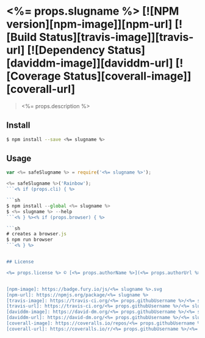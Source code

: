 # <%= props.slugname %> [![NPM version][npm-image]][npm-url] [![Build Status][travis-image]][travis-url] [![Dependency Status][daviddm-image]][daviddm-url] [![Coverage Status][coverall-image]][coverall-url]

> <%= props.description %>


## Install

```sh
$ npm install --save <%= slugname %>
```


## Usage

```js
var <%= safeSlugname %> = require('<%= slugname %>');

<%= safeSlugname %>('Rainbow');
```<% if (props.cli) { %>

```sh
$ npm install --global <%= slugname %>
$ <%= slugname %> --help
```<% } %><% if (props.browser) { %>

```sh
# creates a browser.js
$ npm run browser
```<% } %>


## License

<%= props.license %> © [<%= props.authorName %>](<%= props.authorUrl %>)


[npm-image]: https://badge.fury.io/js/<%= slugname %>.svg
[npm-url]: https://npmjs.org/package/<%= slugname %>
[travis-image]: https://travis-ci.org/<%= props.githubUsername %>/<%= slugname %>.svg?branch=master
[travis-url]: https://travis-ci.org/<%= props.githubUsername %>/<%= slugname %>
[daviddm-image]: https://david-dm.org/<%= props.githubUsername %>/<%= slugname %>.svg?theme=shields.io
[daviddm-url]: https://david-dm.org/<%= props.githubUsername %>/<%= slugname %>
[coverall-image]: https://coveralls.io/repos/<%= props.githubUsername %>/<%= slugname %>/badge.svg
[coverall-url]: https://coveralls.io/r/<%= props.githubUsername %>/<%= slugname %>
